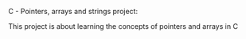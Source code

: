 C - Pointers, arrays and strings project:

This project is about learning the concepts of pointers and arrays in C

